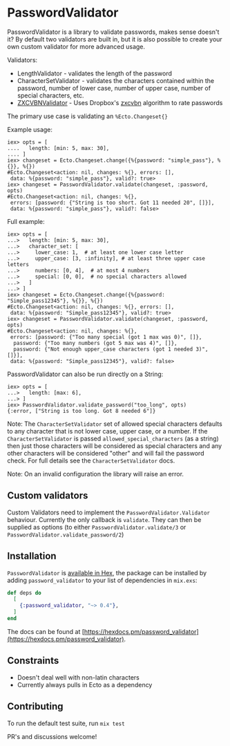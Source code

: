 # PasswordValidator

PasswordValidator is a library to validate passwords, makes sense doesn't it? By
default two validators are built in, but it is also possible to create your own
custom validator for more advanced usage.

Validators:
* LengthValidator - validates the length of the password
* CharacterSetValidator - validates the characters contained within the
  password, number of lower case, number of upper case, number of special
  characters, etc.
* [ZXCVBNValidator](https://github.com/axelson/password-validator-zxcvbn) - Uses
  Dropbox's [zxcvbn](https://github.com/dropbox/zxcvbn) algorithm to rate
  passwords

The primary use case is validating an `%Ecto.Changeset{}`

Example usage:

```
iex> opts = [
....   length: [min: 5, max: 30],
.... ]
iex> changeset = Ecto.Changeset.change({%{password: "simple_pass"}, %{}}, %{})
#Ecto.Changeset<action: nil, changes: %{}, errors: [],
 data: %{password: "simple_pass"}, valid?: true>
iex> changeset = PasswordValidator.validate(changeset, :password, opts)
#Ecto.Changeset<action: nil, changes: %{},
 errors: [password: {"String is too short. Got 11 needed 20", []}],
 data: %{password: "simple_pass"}, valid?: false>
```

Full example:
```
iex> opts = [
...>   length: [min: 5, max: 30],
...>   character_set: [
...>     lower_case: 1,  # at least one lower case letter
...>     upper_case: [3, :infinity], # at least three upper case letters
...>     numbers: [0, 4],  # at most 4 numbers
...>     special: [0, 0],  # no special characters allowed
...>   ]
...> ]
iex> changeset = Ecto.Changeset.change({%{password: "Simple_pass12345"}, %{}}, %{})
#Ecto.Changeset<action: nil, changes: %{}, errors: [],
 data: %{password: "Simple_pass12345"}, valid?: true>
iex> changeset = PasswordValidator.validate(changeset, :password, opts)
#Ecto.Changeset<action: nil, changes: %{},
 errors: [password: {"Too many special (got 1 max was 0)", []},
  password: {"Too many numbers (got 5 max was 4)", []},
  password: {"Not enough upper_case characters (got 1 needed 3)", []}],
 data: %{password: "Simple_pass12345"}, valid?: false>
```

PasswordValidator can also be run directly on a String:

```
iex> opts = [
...>   length: [max: 6],
...> ]
iex> PasswordValidator.validate_password("too_long", opts)
{:error, ["String is too long. Got 8 needed 6"]}
```

Note: The `CharacterSetValidator` set of allowed special characters defaults to
any character that is not lower case, upper case, or a number. If the
`CharacterSetValidator` is passed `allowed_special_characters` (as a string)
then just those characters will be considered as special characters and any
other characters will be considered "other" and will fail the password check.
For full details see the `CharacterSetValidator` docs.

Note: On an invalid configuration the library will raise an error.

## Custom validators

Custom Validators need to implement the `PasswordValidator.Validator` behaviour.
Currently the only callback is `validate`. They can then be supplied as options (to either `PasswordValidator.validate/3` or `PasswordValidator.validate_password/2`)

## Installation

`PasswordValidator` is [available in Hex](https://hex.pm/packages/password_validator), the package can be installed
by adding `password_validator` to your list of dependencies in `mix.exs`:

```elixir
def deps do
  [
    {:password_validator, "~> 0.4"},
  ]
end
```

The docs can be found at [https://hexdocs.pm/password_validator](https://hexdocs.pm/password_validator).

## Constraints

* Doesn't deal well with non-latin characters
* Currently always pulls in Ecto as a dependency

## Contributing

To run the default test suite, run `mix test`

PR's and discussions welcome!
